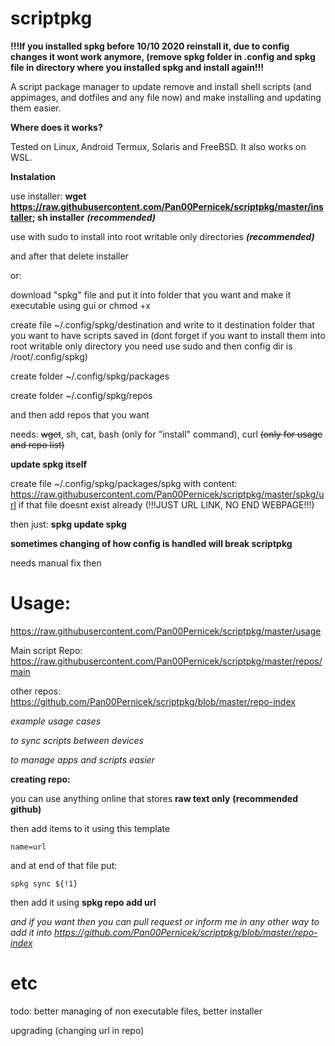 # scriptpkg

**!!!If you installed spkg before 10/10 2020 reinstall it, due to config changes it wont work anymore, (remove spkg folder in .config and spkg file in directory where you installed spkg and install again!!!**

A script package manager to update remove and install shell scripts (and appimages, and dotfiles and any file now) and make installing and updating them easier.

**Where does it works?**

Tested on Linux, Android Termux, Solaris and FreeBSD. It also works on WSL.

**Instalation**

use installer: __wget https://raw.githubusercontent.com/Pan00Pernicek/scriptpkg/master/installer; sh installer__ ***(recommended)***

use with sudo to install into root writable only directories ***(recommended)***

and after that delete installer

or:

download "spkg" file and put it into folder that you want and make it executable using gui or chmod +x

create file  ~/.config/spkg/destination and write to it destination folder that you want to have scripts saved in (dont forget if you want to install them into root writable only directory you need use sudo and then config dir is /root/.config/spkg)

create folder  ~/.config/spkg/packages

create folder  ~/.config/spkg/repos

and then add repos that you want

needs: ~~wget~~, sh, cat, bash (only for "install" command), curl ~~(only for usage and repo list)~~

**update spkg itself**

create file ~/.config/spkg/packages/spkg with content: https://raw.githubusercontent.com/Pan00Pernicek/scriptpkg/master/spkg/url if that file doesnt exist already
(!!!JUST URL LINK, NO END WEBPAGE!!!)

then just: __spkg update spkg__

**sometimes changing of how config is handled will break scriptpkg**

needs manual fix then

# Usage: 
https://raw.githubusercontent.com/Pan00Pernicek/scriptpkg/master/usage

Main script Repo: https://raw.githubusercontent.com/Pan00Pernicek/scriptpkg/master/repos/main

other repos: https://github.com/Pan00Pernicek/scriptpkg/blob/master/repo-index

*example usage cases*

*to sync scripts between devices*

*to manage apps and scripts easier*

**creating repo:**

you can use anything online that stores **raw text only** **(recommended github)**

then add items to it using this template

```name=url```

and at end of that file put:

```spkg sync ${!1}```

then add it using __spkg repo add url__

*and if you want then you can pull request or inform me in any other way to add it into https://github.com/Pan00Pernicek/scriptpkg/blob/master/repo-index*

# etc

todo: better managing of non executable files, better installer

upgrading (changing url in repo)
